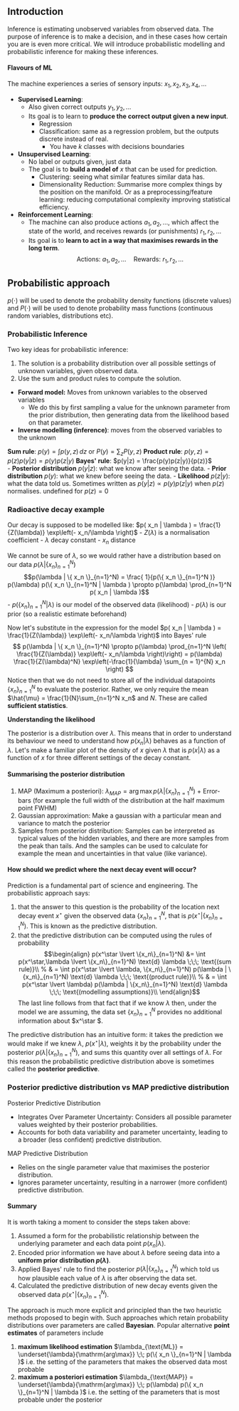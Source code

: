 ## Introduction
Inference is estimating unobserved variables from observed data. The purpose of inference is to make a decision, and in these cases how certain you are is even more critical. We will introduce probabilistic modelling and probabilistic inference for making these inferences.

#### Flavours of ML
The machine experiences a series of sensory inputs: $x_1, x_2, x_3, x_4, \dots$

- **Supervised Learning**:
	- Also given correct outputs $y_1, y_2, \dots$
	- Its goal is to learn to **produce the correct output given a new input**.
	  - Regression
	  - Classification: same as a regression problem, but the outputs discrete instead of real. 
		  - You have $k$ classes with decisions boundaries 
- **Unsupervised Learning**:
	- No label or outputs given, just data
	- The goal is to **build a model of** $x$ that can be used for prediction.
		- Clustering: seeing what similar features similar data has. 
		- Dimensionality Reduction: Summarise more complex things by the position on the manifold. Or as a preprocessing/feature learning: reducing computational complexity improving statistical efficiency. 
- **Reinforcement Learning**:
	- The machine can also produce actions $a_1, a_2, \dots$, which affect the state of the world, and receives rewards (or punishments) $r_1, r_2, \dots$
	- Its goal is to **learn to act in a way that maximises rewards in the long term**.$$\text{Actions: } a_1, a_2, \dots \quad \text{Rewards: } r_1, r_2, \dots$$

## Probabilistic approach
 $p(\cdot)$ will be used to denote the probability density functions (discrete values) and $P(\cdot)$ will be used to denote probability mass functions (continuous random variables, distributions etc).
### Probabilistic Inference
Two key ideas for probabilistic inference:
1. The solution is a probability distribution over all possible settings of unknown variables, given observed data.
2. Use the sum and product rules to compute the solution.

- **Forward model:** Moves from unknown variables to the observed variables
	- We do this by first sampling a value for the unknown parameter from the prior distribution, then generating data from the likelihood based on that parameter.
- **Inverse modelling (inference)**: moves from the observed variables to the unknown


**Sum rule**: $p(y) = \int p(y, z) \, dz$  or $P(y) = \sum_{z} P(y,z)$
**Product rule**: $p(y, z) = p(z)p(y|z) = p(y)p(z|y)$
**Bayes' rule**: $p(y|z) = \frac{p(y)p(z|y)}{p(z)}$  
	- **Posterior distribution** $p(y|z)$: what we know after seeing the data.
	- **Prior distribution** $p(y)$: what we knew before seeing the data.
	- **Likelihood** $p(z|y)$: what the data told us.
	Sometimes written as $p(y|z) \propto p(y)p(z|y)$ when $p(z)$ normalises. undefined for $p(z)=0$


### Radioactive decay example
Our decay is supposed to be modelled like: $p( x_n | \lambda ) = \frac{1}{Z(\lambda)} \exp\left(- x_n/\lambda \right)$
	 - $Z(\lambda)$ is a normalisation coefficient
	 - $\lambda$ decay constant
	 - $x_n$ distance

We cannot be sure of $\lambda$, so we would rather have a distribution based on our data $p(\lambda|\{ x_n \}_{n=1}^N)$
$$p(\lambda | \{ x_n \}_{n=1}^N) = \frac{ 1}{p(\{ x_n \}_{n=1}^N )} p(\lambda) p(\{ x_n \}_{n=1}^N | \lambda ) \propto p(\lambda) \prod_{n=1}^N p( x_n | \lambda )$$
	- $p(\{ x_n \}_{n=1}^N | \lambda )$ is our model of the observed data (likelihood)
	- $p(\lambda)$ is our prior (so a realistic estimate beforehand)

Now let's substitute in the expression for the model $p( x_n | \lambda ) = \frac{1}{Z(\lambda)} \exp\left(- x_n/\lambda \right)$ into Bayes' rule
$$
p(\lambda | \{ x_n \}_{n=1}^N) \propto p(\lambda) \prod_{n=1}^N \left( \frac{1}{Z(\lambda)} \exp\left(- x_n/\lambda \right)\right) = p(\lambda)  \frac{1}{Z(\lambda)^N} \exp\left(-\frac{1}{\lambda} \sum_{n = 1}^{N} x_n \right)
$$
	Notice then that we do not need to store all of the individual datapoints $\{ x_n \}_{n=1}^N$ to evaluate the posterior. Rather, we only require the mean $\hat{\mu} = \frac{1}{N}\sum_{n=1}^N x_n$ and $N$. These are called **sufficient statistics**.

**Understanding the likelihood**

The posterior is a distribution over $\lambda$. This means that in order to understand its behaviour we need to understand how $p( x_n | \lambda )$ behaves as a function of $\lambda$. Let's make a familiar plot of the density of $x$ given $\lambda$ that is $p( x | \lambda )$ as a function of $x$ for three different settings of the decay constant.

#### Summarising the posterior distribution
1. MAP (Maximum a posteriori): $\lambda_{MAP} = \arg \max p(\lambda | \{x_n\}_{n=1}^N)$ + Error-bars (for example the full width of the distribution at the half maximum point FWHM)
2. Gaussian approximation: Make a gaussian with a particular mean and variance to match the posterior 
3. Samples from posterior distribution: Samples can be interpreted as typical values of the hidden variables, and there are more samples from the peak than tails. And the samples can be used to calculate for example the mean and uncertainties in that value (like variance). 

#### How should we predict where the next decay event will occur?

Prediction is a fundamental part of science and engineering. The probabilistic approach says:
1. that the answer to this question is the probability of the location next decay event $x^\star$ given the observed data $\{x_n\}_{n=1}^N$, that is $p(x^\star \lvert \{x_n\}_{n=1}^N)$. This is known as the predictive distribution.
2. that the predictive distribution can be computed using the rules of probability
$$\begin{align}
p(x^\star \lvert \{x_n\}_{n=1}^N) &= \int p(x^\star,\lambda \lvert \{x_n\}_{n=1}^N) \text{d} \lambda \;\;\; \text{(sum rule)}\\
%
& = \int p(x^\star \lvert  \lambda, \{x_n\}_{n=1}^N) p(\lambda | \{x_n\}_{n=1}^N) \text{d} \lambda \;\;\; \text{(product rule)}\\ 
%
& = \int p(x^\star \lvert  \lambda) p(\lambda | \{x_n\}_{n=1}^N) \text{d} \lambda \;\;\; \text{(modelling assumptions)}\\ 
\end{align}$$
	The last line follows from that fact that if we know $\lambda$ then, under the model we are assuming, the data set $\{x_n\}_{n=1}^N$ provides no additional information about $x^\star $.

The predictive distribution has an intuitive form: it takes the prediction we would make if we knew $\lambda$, $p(x^\star \lvert  \lambda)$, weights it by the probability under the posterior $p(\lambda | \{x_n\}_{n=1}^N)$, and sums this quantity over all settings of $\lambda$. For this reason the probabilistic predictive distribution above is sometimes called the **posterior predictive**.

### Posterior predictive distribution vs MAP predictive distribution

Posterior Predictive Distribution
- Integrates Over Parameter Uncertainty: Considers all possible parameter values weighted by their posterior probabilities.
- Accounts for both data variability and parameter uncertainty, leading to a broader (less confident) predictive distribution.

MAP Predictive Distribution
- Relies on the single parameter value that maximises the posterior distribution.
- Ignores parameter uncertainty, resulting in a narrower (more confident) predictive distribution.

#### Summary
It is worth taking a moment to consider the steps taken above:

1. Assumed a form for the probabilistic relationship between the underlying parameter and each data point $p(x_n|\lambda)$.
2. Encoded prior information we have about $\lambda$ before seeing data into a **uniform prior distribution $p(\lambda)$**.
3. Applied Bayes' rule to find the posterior $p(\lambda|\{x_n\}_{n=1}^N)$ which told us how plausible each value of $\lambda$ is after observing the data set.
4. Calculated the predictive distribution of new decay events given the observed data $p(x^\star | \{x_{n}\}_{n=1}^N)$.

The approach is much more explicit and principled than the two heuristic methods proposed to begin with. Such approaches which retain probability distributions over parameters are called **Bayesian**. Popular alternative **point estimates** of parameters include

1. **maximum likelihood estimation** $\lambda_{\text{ML}} = \underset{\lambda}{\mathrm{arg\max}} \;\; p(\{ x_n \}_{n=1}^N | \lambda )$ i.e. the setting of the parameters that makes the observed data most probable
2. **maximum a posteriori estimation** $\lambda_{\text{MAP}} = \underset{\lambda}{\mathrm{arg\max}} \;\; p(\lambda) p(\{ x_n \}_{n=1}^N | \lambda )$ i.e. the setting of the parameters that is most probable under the posterior


